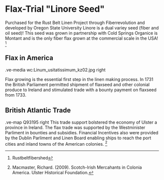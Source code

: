 # Flax-Trial "Linore Seed"

Purchased for the Rust Belt Linen Project through Fiberrevolution and developed by Oregon State University Linore is a dual variey seed (fiber and oil seed)! This seed was grown in partnership with Cold Springs Organice is Montant and is the only fiber flax grown at the commercial scale in the USA! [^1]

## Flax in America

.ve-media wc:Linum_usitatissimum_kz02.jpg right

Flax growing is the essential first step in the linen making process. In 1731 the British Parliament permitted shipment of flaxseed and other colonial produce to Ireland and stimulated trade with a bounty payment on flaxseed from 1733. 

## British Atlantic Trade

.ve-map Q93195 right
This trade support bolstered the economy of Ulster a province in Ireland. The flax trade was supported by the Westminister Parliment in bounties and subsidies. Financial Incentives also were provided by the Dublin Parliment and Linen Board enabling ships to reach the port cities and inland towns of the American colonies. [^2]

[^1]: Rustbeltfibershed 
[^2]: Macmaster, Richard. (2009). Scotch-Irish Mercahants in Colonia America. Ulster Historical Foundation.